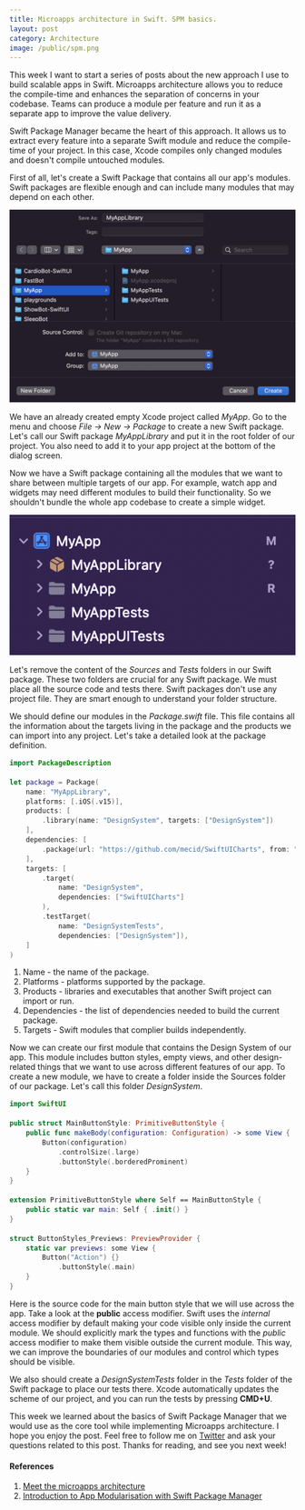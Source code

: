 ```yaml
---
title: Microapps architecture in Swift. SPM basics.
layout: post
category: Architecture
image: /public/spm.png
---
```


This week I want to start a series of posts about the new approach I use to build scalable apps in Swift. Microapps architecture allows you to reduce the compile-time and enhances the separation of concerns in your codebase. Teams can produce a module per feature and run it as a separate app to improve the value delivery.

Swift Package Manager became the heart of this approach. It allows us to extract every feature into a separate Swift module and reduce the compile-time of your project. In this case, Xcode compiles only changed modules and doesn't compile untouched modules.

First of all, let's create a Swift Package that contains all our app's modules. Swift packages are flexible enough and can include many modules that may depend on each other.

![Swift-Package-Manager-Creation](/public/spm-lib.png)

We have an already created empty Xcode project called *MyApp*. Go to the menu and choose *File -> New -> Package* to create a new Swift package. Let's call our Swift package *MyAppLibrary* and put it in the root folder of our project. You also need to add it to your app project at the bottom of the dialog screen.

Now we have a Swift package containing all the modules that we want to share between multiple targets of our app. For example, watch app and widgets may need different modules to build their functionality. So we shouldn't bundle the whole app codebase to create a simple widget.

![Swift-Package-Manager-Project](/public/spm-project.png)

Let's remove the content of the *Sources* and *Tests* folders in our Swift package. These two folders are crucial for any Swift package. We must place all the source code and tests there. Swift packages don't use any project file. They are smart enough to understand your folder structure.

We should define our modules in the *Package.swift* file. This file contains all the information about the targets living in the package and the products we can import into any project. Let's take a detailed look at the package definition.

```swift
import PackageDescription

let package = Package(
    name: "MyAppLibrary",
    platforms: [.iOS(.v15)],
    products: [
        .library(name: "DesignSystem", targets: ["DesignSystem"])
    ],
    dependencies: [
        .package(url: "https://github.com/mecid/SwiftUICharts", from: "0.6.3")
    ],
    targets: [
        .target(
            name: "DesignSystem",
            dependencies: ["SwiftUICharts"]
        ),
        .testTarget(
            name: "DesignSystemTests",
            dependencies: ["DesignSystem"]),
    ]
)
```

1. Name - the name of the package.
2. Platforms - platforms supported by the package.
3. Products - libraries and executables that another Swift project can import or run.
4. Dependencies - the list of dependencies needed to build the current package.
5. Targets - Swift modules that complier builds independently.

Now we can create our first module that contains the Design System of our app. This module includes button styles, empty views, and other design-related things that we want to use across different features of our app. To create a new module, we have to create a folder inside the Sources folder of our package. Let's call this folder *DesignSystem*.

```swift
import SwiftUI

public struct MainButtonStyle: PrimitiveButtonStyle {
    public func makeBody(configuration: Configuration) -> some View {
        Button(configuration)
            .controlSize(.large)
            .buttonStyle(.borderedProminent)
    }
}

extension PrimitiveButtonStyle where Self == MainButtonStyle {
    public static var main: Self { .init() }
}

struct ButtonStyles_Previews: PreviewProvider {
    static var previews: some View {
        Button("Action") {}
            .buttonStyle(.main)
    }
}
```

Here is the source code for the main button style that we will use across the app. Take a look at the **public** access modifier. Swift uses the *internal* access modifier by default making your code visible only inside the current module. We should explicitly mark the types and functions with the *public* access modifier to make them visible outside the current module. This way, we can improve the boundaries of our modules and control which types should be visible.

We also should create a *DesignSystemTests* folder in the *Tests* folder of the Swift package to place our tests there. Xcode automatically updates the scheme of our project, and you can run the tests by pressing **CMD+U**.

This week we learned about the basics of Swift Package Manager that we would use as the core tool while implementing Microapps architecture. I hope you enjoy the post. Feel free to follow me on [Twitter](https://twitter.com/mecid) and ask your questions related to this post. Thanks for reading, and see you next week!

#### References
1. [Meet the microapps architecture](https://increment.com/mobile/microapps-architecture/)
2. [Introduction to App Modularisation with Swift Package Manager](https://holyswift.app/introduction-to-app-modularisation-with-swift-package-manager-a-tale-to-be-told)
